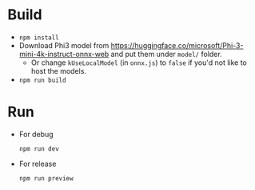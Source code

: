 # Build

- `npm install`
- Download Phi3 model from https://huggingface.co/microsoft/Phi-3-mini-4k-instruct-onnx-web and put them under `model/` folder.
  - Or change `kUseLocalModel` (in `onnx.js`) to `false` if you'd not like to host the models.
- `npm run build`

# Run

- For debug

  `npm run dev`

- For release

  `npm run preview`
